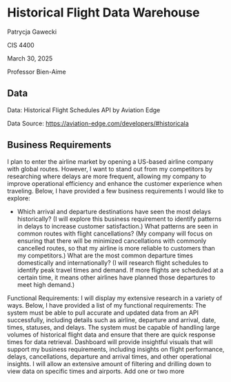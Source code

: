  # **Historical Flight Data Warehouse**
Patrycja Gawecki

CIS 4400

March 30, 2025

Professor Bien-Aime

## **Data**

Data: Historical Flight Schedules API by Aviation Edge

Data Source: https://aviation-edge.com/developers/#historicala

## **Business Requirements**
I plan to enter the airline market by opening a US-based airline company with global routes. However, I want to stand out from my competitors by researching where delays are more frequent, allowing my company to improve operational efficiency and enhance the customer experience when traveling. Below, I have provided a few business requirements I would like to explore:


* Which arrival and departure destinations have seen the most delays historically? (I will explore this business requirement to identify patterns in delays to increase customer satisfaction.)
What patterns are seen in common routes with flight cancellations? (My company will focus on ensuring that there will be minimized cancellations with commonly cancelled routes, so that my airline is more reliable to customers than my competitors.)
What are the most common departure times domestically and internationally? (I will research flight schedules to identify peak travel times and demand. If more flights are scheduled at a certain time, it means other airlines have planned those departures to meet high demand.)

Functional Requirements:
I will display my extensive research in a variety of ways. Below, I have provided a list of my functional requirements:
The system must be able to pull accurate and updated data from an API successfully, including details such as airline, departure and arrival, date, times, statuses, and delays.
The system must be capable of handling large volumes of historical flight data and ensure that there are quick response times for data retrieval.
Dashboard will provide insightful visuals that will support my business requirements, including insights on flight performance, delays, cancellations, departure and arrival times, and other operational insights. I will allow an extensive amount of filtering and drilling down to view data on specific times and airports.
Add one or two more
